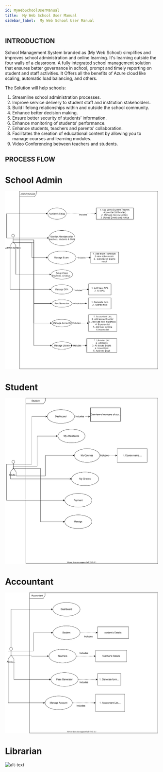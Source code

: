 ```yaml
---
id: MyWebSchoolUserManual
title:  My Web School User Manual
sidebar_label:  My Web School User Manual
---
```


## INTRODUCTION


School Management System branded as (My Web School) simplifies and improves school administration and online learning. It's learning outside the four walls of a classroom. A fully integrated school management solution that ensures better governance in school, prompt and timely reporting on student and staff activities. It Offers all the benefits of Azure cloud like scaling, automatic load balancing, and others.


The Solution will help schools:
1.	Streamline school administration processes.
2.	Improve service delivery to student staff and institution stakeholders.
3.	Build lifelong relationships within and outside the school community.
4.	Enhance better decision making.
5.	Ensure better security of students’ information.
6.	Enhance monitoring of students’ performance.
7.	Enhance students, teachers and parents’ collaboration.  
8.	Facilitates the creation of educational content by allowing you to manage courses and learning modules.
9.  Video Conferencing between teachers and students.

## PROCESS FLOW

# School Admin 
 ![alt-text](assets/MyWebSchool/SchoolAnywhere.svg)

 # Student

 ![alt-text](assets/MyWebSchool/SchoolAnywhere-Student.svg)

 # Accountant

 ![alt-text](assets/MyWebSchool/SchoolAnywhere-Accountant.svg)

# Librarian

 ![alt-text](assets/MyWebSchool/SchoolAnywhere-Librarians.svg)


